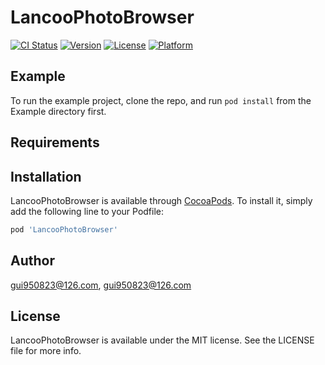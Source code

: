 # LancooPhotoBrowser

[![CI Status](https://img.shields.io/travis/gui950823@126.com/LancooPhotoBrowser.svg?style=flat)](https://travis-ci.org/gui950823@126.com/LancooPhotoBrowser)
[![Version](https://img.shields.io/cocoapods/v/LancooPhotoBrowser.svg?style=flat)](https://cocoapods.org/pods/LancooPhotoBrowser)
[![License](https://img.shields.io/cocoapods/l/LancooPhotoBrowser.svg?style=flat)](https://cocoapods.org/pods/LancooPhotoBrowser)
[![Platform](https://img.shields.io/cocoapods/p/LancooPhotoBrowser.svg?style=flat)](https://cocoapods.org/pods/LancooPhotoBrowser)

## Example

To run the example project, clone the repo, and run `pod install` from the Example directory first.

## Requirements

## Installation

LancooPhotoBrowser is available through [CocoaPods](https://cocoapods.org). To install
it, simply add the following line to your Podfile:

```ruby
pod 'LancooPhotoBrowser'
```

## Author

gui950823@126.com, gui950823@126.com

## License

LancooPhotoBrowser is available under the MIT license. See the LICENSE file for more info.
